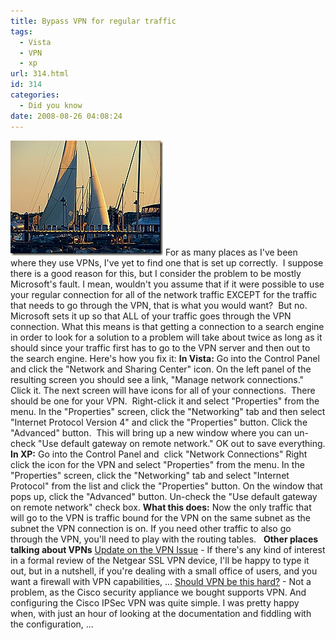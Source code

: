 ```yaml
---
title: Bypass VPN for regular traffic
tags:
  - Vista
  - VPN
  - xp
url: 314.html
id: 314
categories:
  - Did you know
date: 2008-08-26 04:08:24
---
```


![IMG_1380](/uploads/2008/08/img-1380.jpg) For as many places as I've been where they use VPNs, I've yet to find one that is set up correctly.  I suppose there is a good reason for this, but I consider the problem to be mostly Microsoft's fault. I mean, wouldn't you assume that if it were possible to use your regular connection for all of the network traffic EXCEPT for the traffic that needs to go through the VPN, that is what you would want?  But no.  Microsoft sets it up so that ALL of your traffic goes through the VPN connection. What this means is that getting a connection to a search engine in order to look for a solution to a problem will take about twice as long as it should since your traffic first has to go to the VPN server and then out to the search engine. Here's how you fix it: **In Vista:** Go into the Control Panel and click the "Network and Sharing Center" icon. On the left panel of the resulting screen you should see a link, "Manage network connections."  Click it. The next screen will have icons for all of your connections.  There should be one for your VPN.  Right-click it and select "Properties" from the menu. In the "Properties" screen, click the "Networking" tab and then select "Internet Protocol Version 4" and click the "Properties" button. Click the "Advanced" button.  This will bring up a new window where you can un-check "Use default gateway on remote network." OK out to save everything. **In XP:** Go into the Control Panel and  click "Network Connections" Right click the icon for the VPN and select "Properties" from the menu. In the "Properties" screen, click the "Networking" tab and select "Internet Protocol" from the list and click the "Properties" button. On the window that pops up, click the "Advanced" button. Un-check the "Use default gateway on remote network" check box. **What this does:** Now the only traffic that will go to the VPN is traffic bound for the VPN on the same subnet as the subnet the VPN connection is on. If you need other traffic to also go through the VPN, you'll need to play with the routing tables.   **Other places talking about VPNs** [Update on the VPN Issue](//standalone-sysadmin.blogspot.com/2008/08/update-on-vpn-issue.html) \- If there's any kind of interest in a formal review of the Netgear SSL VPN device, I'll be happy to type it out, but in a nutshell, if you're dealing with a small office of users, and you want a firewall with VPN capabilities, ... [Should VPN be this hard?](//blog.mischel.com/2008/08/20/should-vpn-be-this-hard/) \- Not a problem, as the Cisco security appliance we bought supports VPN. And configuring the Cisco IPSec VPN was quite simple. I was pretty happy when, with just an hour of looking at the documentation and fiddling with the configuration, ...
